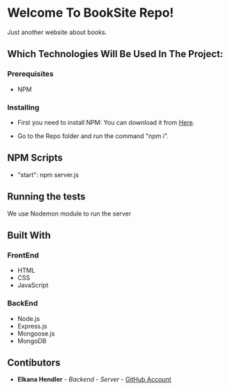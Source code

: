 # Welcome To BookSite Repo!

Just another website about books.

## Which Technologies Will Be Used In The Project:


### Prerequisites

* NPM

### Installing

* First you need to install NPM:
You can download it from [Here](https://www.npmjs.com/get-npm).

* Go to the Repo folder and run the command "npm i".

## NPM Scripts
* "start": npm server.js

## Running the tests

We use Nodemon module to run the server

## Built With
### FrontEnd
* HTML
* CSS
* JavaScript

### BackEnd
* Node.js
* Express.js
* Mongoose.js
* MongoDB


## Contibutors

* **Elkana Hendler** - *Backend - Server* - [GitHub Account](https://github.com/elkanagit)
